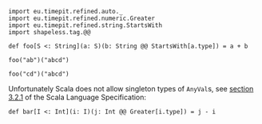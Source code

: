 ```tut:silent
import eu.timepit.refined.auto._
import eu.timepit.refined.numeric.Greater
import eu.timepit.refined.string.StartsWith
import shapeless.tag.@@
```

```tut
def foo[S <: String](a: S)(b: String @@ StartsWith[a.type]) = a + b
```

```tut
foo("ab")("abcd")
```

```tut:fail
foo("cd")("abcd")
```

Unfortunately Scala does not allow singleton types of `AnyVal`s, see
[section 3.2.1][spec-3.2.1] of the Scala Language Specification:


```tut:fail
def bar[I <: Int](i: I)(j: Int @@ Greater[i.type]) = j - i
```

[spec-3.2.1]: http://www.scala-lang.org/files/archive/spec/2.11/03-types.html#singleton-types
